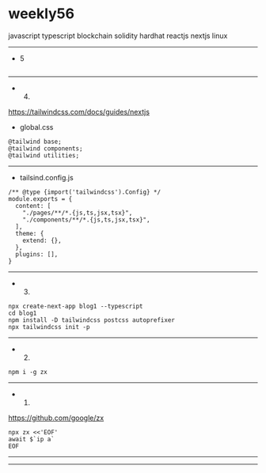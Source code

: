 # weekly56

javascript typescript blockchain solidity hardhat reactjs nextjs linux

----
- 5

```tsx

```

----
- 4. 

<https://tailwindcss.com/docs/guides/nextjs>

- global.css
```tsx
@tailwind base;
@tailwind components;
@tailwind utilities;
```

----
- tailsind.config.js
```tsx
/** @type {import('tailwindcss').Config} */
module.exports = {
  content: [
    "./pages/**/*.{js,ts,jsx,tsx}",
    "./components/**/*.{js,ts,jsx,tsx}",
  ],
  theme: {
    extend: {},
  },
  plugins: [],
}
```
----
- 3. 

```tsx
npx create-next-app blog1 --typescript
cd blog1
npm install -D tailwindcss postcss autoprefixer
npx tailwindcss init -p
```

----
- 2. 
```tsx
npm i -g zx
```
----
- 1. 
<https://github.com/google/zx>

```tsx
npx zx <<'EOF'
await $`ip a`
EOF
```

----
----

